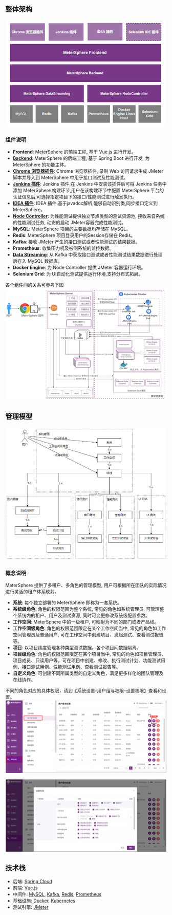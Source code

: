 ## 整体架构

![整体架构](./img/system-arch.png)

### 组件说明

- **[Frontend](https://github.com/metersphere/metersphere)**: MeterSphere 的前端工程, 基于 Vue.js 进行开发。
- **[Backend](https://github.com/metersphere/metersphere)**: MeterSphere 的后端工程, 基于 Spring Boot 进行开发, 为 MeterSphere 的功能主体。
- **[Chrome 浏览器插件](https://github.com/metersphere/chrome-extensions)**: Chrome 浏览器插件, 录制 Web 访问请求生成 JMeter 脚本并导入到 MeterSphere 中用于接口测试及性能测试。
- **[Jenkins 插件](https://github.com/metersphere/jenkins-plugin)**: Jenkins 插件,在 Jenkins 中安装该插件后可将 Jenkins 任务中添加 MeterSphere 构建环节,用户在该构建环节中配置 MeterSphere 平台的认证信息后,可选择指定项目下的接口/性能测试进行触发执行。
- **[IDEA 插件](https://github.com/metersphere/metersphere-idea-plugin)**: IDEA 插件,基于javadoc解析,能够自动识别类,同步接口定义到 MeterSphere。
- **[Node Controller](https://github.com/metersphere/node-controller)**: 为性能测试提供独立节点类型的测试资源池, 接收来自系统的性能测试任务, 动态的启动 JMeter容器完成性能测试。
- **MySQL**: MeterSphere 项目的主要数据均存储在 MySQL。
- **Redis**: MeterSphere 项目登录用户的Session存储在 Redis。
- **Kafka**: 接收 JMeter 产生的接口测试或者性能测试的结果数据。
- **Prometheus**: 收集压力机及被测系统的监控数据。
- **[Data Streaming](https://github.com/metersphere/data-streaming)**: 从 Kafka 中获取接口测试或者性能测试结果数据进行处理后存入 MySQL 数据库。
- **Docker Engine**: 为 Node Controller 提供 JMeter 容器运行环境。
- **Selenium Grid**: 为 UI自动化测试提供运行环境,支持分布式拓展。

各个组件间的关系可参考下图<br>
![组件说明](./img/components.png)

## 管理模型

![管理模型](./img/management-model.png)

### 概念说明

MeterSphere 提供了多租户、多角色的管理模型, 用户可根据所在团队的实际情况进行灵活的租户体系映射。

- **系统**: 每个独立部署的 MeterSphere 即称为一套系统。
- **系统级角色**: 角色的权限范围为整个系统, 常见的角色如系统管理员, 可管理整个系统内的租户、用户及测试资源, 同时可变更修改系统级配置参数。
- **工作空间**: MeterSphere 中的一级租户, 可映射为不同的部门或者产品线。
- **工作空间级角色**: 角色的权限范围限定在某个工作空间当中, 常见的角色如工作空间管理员及普通用户, 可在工作空间中创建项目、发起测试、查看测试报告等。
- **项目**: 以项目纬度管理各种类型测试数据，各个项目间数据隔离。
- **项目级角色**: 角色的权限范围限定在某个项目当中, 常见的角色如项目管理员、项目成员、只读用户等，可在项目中创建、修改、执行测试计划、功能测试用例、接口测试用例、性能测试用例、查看测试报告等。
- **自定义角色**: 可创建不同所属类型的自定义角色，满足更多样化的团队管理及在线协作。

不同的角色对应的具体权限，请到【系统设置-用户组与权限-设置权限】查看和设置。
![!查看权限](./img/system_management/查看权限.png)

![!查看权限](./img/system_management/查看权限2.png) 

## 技术栈

- 后端: [Spring Cloud](https://www.tutorialspoint.com/spring_cloud/spring_cloud_introduction.htm)
- 前端: [Vue.js](https://vuejs.org/)
- 中间件: [MySQL](https://www.mysql.com/), [Kafka](https://kafka.apache.org/), [Redis](https://redis.io/), [Prometheus](https://prometheus.io/)
- 基础设施: [Docker](https://www.docker.com/), [Kubernetes](https://kubernetes.io/)
- 测试引擎: [JMeter](https://jmeter.apache.org/)
